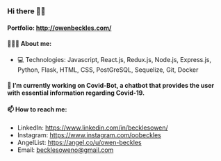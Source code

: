 ### Hi there 👋🏾
#### Portfolio: http://owenbeckles.com/
####  🧑🏾‍🦱 About me:
- 💻 Technologies: Javascript, React.js, Redux.js, Node.js, Express.js, Python, Flask, HTML, CSS, PostGreSQL, Sequelize, Git, Docker

#### 🔭 I’m currently working on Covid-Bot, a chatbot that provides the user with essential information regarding Covid-19.

####  📫 How to reach me:
- LinkedIn: https://www.linkedin.com/in/becklesowen/
- Instagram: https://www.instagram.com/oobeckles
- AngelList: https://angel.co/u/owen-beckles
- Email: becklesoweno@gmail.com

<!--
**owenbeckles/owenbeckles** is a ✨ _special_ ✨ repository because its `README.md` (this file) appears on your GitHub profile.

Here are some ideas to get you started:

- 🔭 I’m currently working on ...
- 🌱 I’m currently learning ...
- 👯 I’m looking to collaborate on ...
- 🤔 I’m looking for help with ...
- 💬 Ask me about ...
- 📫 How to reach me: ...
- 😄 Pronouns: ...
- ⚡ Fun fact: ...
-->
